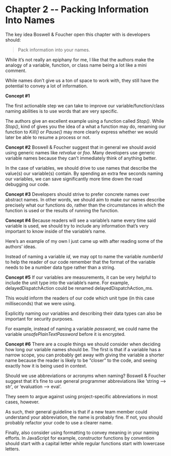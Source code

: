 # Chapter 2 -- Packing Information Into Names

The key idea Boswell & Foucher open this chapter with is developers should:
> Pack information into your names.

While it’s not really an epiphany for me, I like that the authors make the analogy of a variable, function, or class name being a lot like a mini comment.

While names don’t give us a ton of space to work with, they still have the potential to convey a lot of information.

**Concept #1**

The first actionable step we can take to improve our variable/function/class naming abilities is to use words that are very specific.

The authors give an excellent example using a function called *Stop()*. While *Stop()*, kind of gives you the idea of a what a function may do, renaming our function to *Kill()* or *Pause()* may more clearly express whether we would later be able to resume a process or not.

**Concept #2**
Boswell & Foucher suggest that in general we should avoid using generic names like *retvalue* or *foo*. Many developers use generic variable names because they can’t immediately think of anything better.

In the case of variables, we should drive to use names that describe the value(s) our variable(s) contain. By spending an extra few seconds naming our variables, we can save significantly more time down the road debugging our code.

**Concept #3**
Developers should strive to prefer concrete names over abstract names. In other words, we should aim to make our names describe precisely what our functions do, rather than the circumstances in which the function is used or the results of running the function.

**Concept #4**
Because readers will see a variable’s name every time said variable is used, we should try to include any information that’s very important to know inside of the variable’s name.

Here’s an example of my own I just came up with after reading some of the authors’ ideas.

Instead of naming a variable *id*, we may opt to name the variable *numberId* to help the reader of our code remember that the format of the variable needs to be a number data type rather than a string.

**Concept #5**
If our variables are measurements, it can be very helpful to include the unit type into the variable’s name. For example, delayedDispatchAction could be renamed delayedDispatchAction_ms.

This would inform the readers of our code which unit type (in this case milliseconds) that we were using.

Explicitly naming our variables and describing their data types can also be important for security purposes.

For example, instead of naming a variable *password*, we could name the variable *unsafePlainTextPassword* before it is encrypted.

**Concept #6**
There are a couple things we should consider when deciding how long our variable names should be. The first is that if a variable has a narrow scope, you can probably get away with giving the variable a shorter name because the reader is likely to be “closer” to the code, and seeing exactly how it is being used in context.

Should we use abbreviations or acronyms when naming? Boswell & Foucher suggest that it’s fine to use general programmer abbreviations like ‘string —> str’, or ‘evaluation —> eval’.

They seem to argue against using project-specific abbreviations in most cases, however.

As such, their general guideline is that if a new team member could understand your abbreviation, the name is probably fine. If not, you should probably refactor your code to use a clearer name.

Finally, also consider using formatting to convey meaning in your naming efforts. In JavaScript for example, constructor functions by convention should start with a capital letter while regular functions start with lowercase letters.
